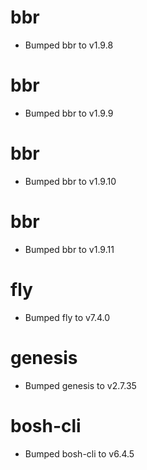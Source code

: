 
# bbr

- Bumped bbr to v1.9.8

# bbr

- Bumped bbr to v1.9.9

# bbr

- Bumped bbr to v1.9.10

# bbr

- Bumped bbr to v1.9.11

# fly

- Bumped fly to v7.4.0

# genesis

- Bumped genesis to v2.7.35

# bosh-cli

- Bumped bosh-cli to v6.4.5
